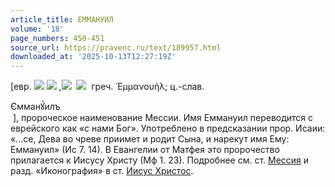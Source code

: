 ```yaml
---
article_title: ЕММАНУИЛ
volume: '18'
page_numbers: 450-451
source_url: https://pravenc.ru/text/189957.html
downloaded_at: '2025-10-13T12:27:19Z'
---
```


[евр. ![](<https://pravenc.ru/char/2712331/la /image.png>) ![](<https://pravenc.ru/char/2712331/ wnmx5b/image.png>) ,![](https://pravenc.ru/char/26062/x7eimmAnU/image.png)  ![](https://pravenc.ru/char/26062/x60Elx3b/image.png)  греч. ᾿Εμμανουήλ; ц.-слав. <div class="cu">Є҆мманꙋ́илъ</div> ], пророческое наименование Мессии. Имя Еммануил переводится с еврейского как «с нами Бог». Употреблено в предсказании прор. Исаии: «...се, Дева во чреве приимет и родит Сына, и нарекут имя Ему: Еммануил» (Ис 7. 14). В Евангелии от Матфея это пророчество прилагается к Иисусу Христу (Мф 1. 23). Подробнее см. ст. [Мессия](https://pravenc.ru/text/Мессия.html) и разд. «Иконография» в ст. [Иисус Христос](<https://pravenc.ru/text/Иисус Христос.html>).
